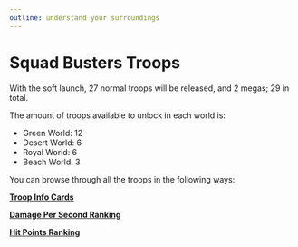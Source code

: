 ```yaml
---
outline: understand your surroundings
---
```


# Squad Busters Troops

With the soft launch, 27 normal troops will be released, and 2 megas; 29 in total.

The amount of troops available to unlock in each world is:

- Green World: 12
- Desert World: 6
- Royal World: 6
- Beach World: 3

You can browse through all the troops in the following ways:

[**Troop Info Cards**](/sb/troops_cards)

[**Damage Per Second Ranking**](/sb/troops_by_dps)

[**Hit Points Ranking**](/sb/troops_by_hp)